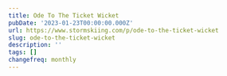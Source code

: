 ```yaml
---
title: Ode To The Ticket Wicket
pubDate: '2023-01-23T00:00:00.000Z'
url: https://www.stormskiing.com/p/ode-to-the-ticket-wicket
slug: ode-to-the-ticket-wicket
description: ''
tags: []
changefreq: monthly
---
```


<!-- Add post content below -->
